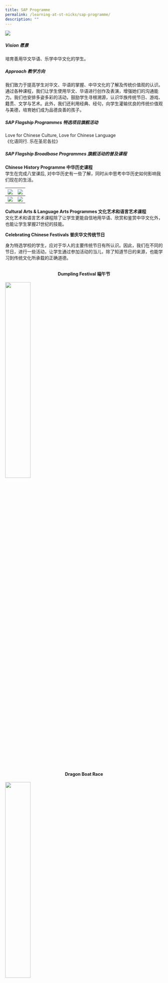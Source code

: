 ```yaml
---
title: SAP Programme
permalink: /learning-at-st-nicks/sap-programme/
description: ""
---
```

![](/images/01%20Banner%20Photos/learning-at-stnicks.jpg)

##### **Vision 愿景**

培育善用华文华语、乐学中华文化的学生。

##### **Approach 教学方向** 

我们致力于提高学生对华文、华语的掌握、中华文化的了解及传统价值观的认识。通过各种课程，我们让学生使用华文、华语进行创作及表演，增强她们的沟通能力。我们也安排多姿多彩的活动，鼓励学生寻根溯源，认识华族传统节日、游戏、籍贯、文学与艺术。此外，我们还利用经典、经句，向学生灌输优良的传统价值观与美德，培育她们成为品德良善的孩子。

##### **SAP Flagship Programmes 特选项目旗舰活动**  
Love for Chinese Culture, Love for Chinese Language   
《化语同行. 乐在圣尼各拉》

##### **SAP Flagship Broadbase Programmes 旗舰活动的普及课程**

**Chinese History Programme 中华历史课程**<br>
学生在完成八堂课后, 对中华历史有一些了解，同时从中思考中华历史如何影响我们现在的生活。  

| ![](/images/02%20Learning%20@%20St%20Nicks/07%20SAP%20Programme/Picture%201.jpg) |![](/images/02%20Learning%20@%20St%20Nicks/07%20SAP%20Programme/Picture%203.jpg) |
| --- | --- |
| ![](/images/02%20Learning%20@%20St%20Nicks/07%20SAP%20Programme/Picture%202.jpg) | ![](/images/02%20Learning%20@%20St%20Nicks/07%20SAP%20Programme/Picture%204.png) |

**Cultural Arts & Language Arts Programmes 文化艺术和语言艺术课程**<br>
文化艺术和语言艺术课程除了让学生更能自信地用华语、欣赏和鉴赏中华文化外，也能让学生掌握21世纪的技能。

**Celebrating Chinese Festivals 普庆华文传统节日**

身为特选学校的学生，应对于华人的主要传统节日有所认识。因此，我们在不同的节日，进行一些活动，让学生通过参加活动的当儿，除了知道节日的来源，也能学习到传统文化所承载的正确道德。<br><br>

<div style="text-align:center"><b>Dumpling Festival 端午节</b></div><br>
<img src="/images/02%20Learning%20@%20St%20Nicks/07%20SAP%20Programme/Picture%205.png" style= "width: 40%" align = "center">
<div style="text-align:center"><b>Dragon Boat Race</b></div><br>

<img src="/images/02%20Learning%20@%20St%20Nicks/07%20SAP%20Programme/Picture%206.png" style= "width: 40%" align = "center">
<div style="text-align:center"><b>Making of Potpurri</b></div><br>

<img src="/images/02%20Learning%20@%20St%20Nicks/07%20SAP%20Programme/Picture%207.png" style= "width: 40%" align = "center">
<div style="text-align:center"><b>Dumping Wrapping</b></div><br>

<img src="/images/02%20Learning%20@%20St%20Nicks/07%20SAP%20Programme/Picture%208.png" style= "width: 40%" align = "center">
<div style="text-align:center"><b>What's in Dumplings</b></div><br><br>

<div style="text-align:center"><b>Mid-Autumn Festival 中秋节</b></div><br>

<img src="/images/02%20Learning%20@%20St%20Nicks/07%20SAP%20Programme/Picture%209.png" style= "width: 40%" align = "center">
<div style="text-align:center"><b>Lantern Designing</b></div><br>

<img src="/images/02%20Learning%20@%20St%20Nicks/07%20SAP%20Programme/Picture%2010.png" style= "width: 40%" align = "center">
<div style="text-align:center"><b>Pomelo Peeling Competition</b></div><br>

<img src="/images/02%20Learning%20@%20St%20Nicks/07%20SAP%20Programme/Picture%2011.png" style= "width: 40%" align = "center">
<div style="text-align:center"><b>Making Mooncake</b></div><br>

<img src="/images/02%20Learning%20@%20St%20Nicks/07%20SAP%20Programme/Picture%2012.png" style= "width: 40%" align = "center">
<div style="text-align:center"><b>Solving Riddles</b></div><br><br>

**Reading Programmes**

阅读是加强学习的关键。因此，我们主办了一系列和阅读有关的活动，希望学生能通过“悦读”中文书本（喜欢并开心地阅读），喜欢华文、华语及中华文化。

"悦读"周的一些活动:

1.  亲子讲故事比赛 Parent-child story telling competition for P1 & P2 levels (via video submission)
2.  创意讲故事比赛 Creative story telling competition for P3-P5 levels (via video submission)
3.  阅读大使工作坊 Chinese Language Story books Ambassador Workshop

![](/images/02%20Learning%20@%20St%20Nicks/07%20SAP%20Programme/Picture%2013.png)<br>![](/images/02%20Learning%20@%20St%20Nicks/07%20SAP%20Programme/Picture%2014.png)

##### **SAP Flagship Quality Peak Programmes 旗舰活动的深化课程**

**Chinese Cultural & Language Club (CCLC) 华文才艺俱乐部**

这是提供给对华文、华语有兴趣，并热爱演艺与广播的学生的平台。成员在每个星期五下午两点至四点参加这个辅助课程。

**Training Sessions for Chinese Language Ambassadors (CLA) 阅读大使培训**

阅读大使在推广阅读书籍这一块功不可没。她们在接受培训后，学以致用，平时在学校除了极力为同学推荐好书，在阅读周里更通过有趣的方式和同学分享有趣的故事书。

**母语双周**

圣尼各拉的母语双周定于每年第一学段的第十周和第二学段的第一周。今年也不例外。由于今年三月还处于冠病措施还未开放周期，因此部门就安排了一系列网上的活动其中有：一、二年级同学的“动物园上线咯”之熊猫宝宝饲养员；三、四年级的“动物园上线咯”之到脆弱森林去和五、六年级的兴趣课如棒偶、香囊、团扇画、中国结及泥塑制作课。除此，华文科代表也在课堂上和同学玩她们准备的语文游戏，希望和班上同学一起从玩游戏中加强华文、华语的学习。